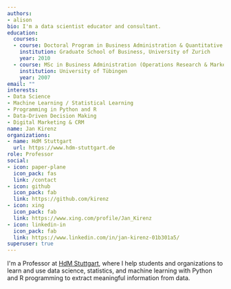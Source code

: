 ```yaml
---
authors:
- alison
bio: I'm a data scientist educator and consultant.
education:
  courses:
  - course: Doctoral Program in Business Administration & Quantitative Methods
    institution: Graduate School of Business, University of Zurich
    year: 2010
  - course: MSc in Business Administration (Operations Research & Marketing)
    institution: University of Tübingen
    year: 2007
email: ""
interests:
- Data Science
- Machine Learning / Statistical Learning
- Programming in Python and R
- Data-Driven Decision Making
- Digital Marketing & CRM
name: Jan Kirenz
organizations:
- name: HdM Stuttgart
  url: https://www.hdm-stuttgart.de
role: Professor
social:
- icon: paper-plane
  icon_pack: fas
  link: /contact
- icon: github
  icon_pack: fab
  link: https://github.com/kirenz
- icon: xing
  icon_pack: fab
  link: https://www.xing.com/profile/Jan_Kirenz
- icon: linkedin-in
  icon_pack: fab
  link: https://www.linkedin.com/in/jan-kirenz-01b301a5/
superuser: true
---
```


I'm a Professor at [HdM Stuttgart](https://www.hdm-stuttgart.de), where I help students and organizations to learn and use data science, statistics, and machine learning with Python and R programming to extract meaningful information from data.
